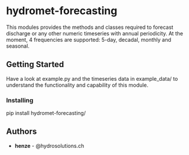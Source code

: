 # hydromet-forecasting

This modules provides the methods and classes required to forecast discharge or any other numeric timeseries with annual periodicity. At the moment, 4 frequencies are supported: 5-day, decadal, monthly and seasonal.

## Getting Started

Have a look at example.py and the timeseries data in example_data/ to understand the functionality and capability of this module.

### Installing

pip install hydromet-forecasting/

## Authors

* **henze** - @hydrosolutions.ch




